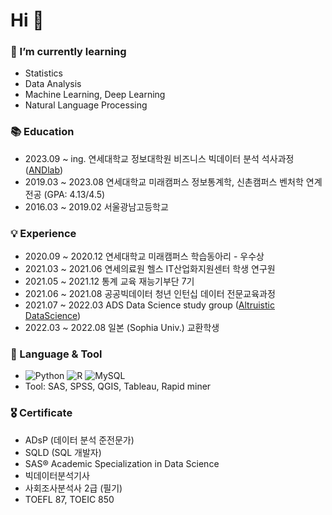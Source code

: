 # Hi 👋

### 🌱 I’m currently learning
- Statistics
- Data Analysis
- Machine Learning, Deep Learning
- Natural Language Processing

### 📚 Education
- 2023.09 ~ ing.  연세대학교 정보대학원 비즈니스 빅데이터 분석 석사과정 ([ANDlab](https://andlab.yonsei.ac.kr/))
- 2019.03 ~ 2023.08  연세대학교 미래캠퍼스 정보통계학, 신촌캠퍼스 벤처학 연계전공 (GPA: 4.13/4.5)
- 2016.03 ~ 2019.02  서울광남고등학교

### 💡 Experience
- 2020.09 ~ 2020.12 연세대학교 미래캠퍼스 학습동아리 - 우수상
- 2021.03 ~ 2021.06 연세의료원 헬스 IT산업화지원센터 학생 연구원
- 2021.05 ~ 2021.12 통계 교육 재능기부단 7기
- 2021.06 ~ 2021.08 공공빅데이터 청년 인턴십 데이터 전문교육과정
- 2021.07 ~ 2022.03 ADS Data Science study group ([Altruistic DataScience](https://instagram.com/datascience.kor?utm_medium=copy_link))
- 2022.03 ~ 2022.08 일본 (Sophia Univ.) 교환학생

### 📌 Language & Tool
- ![Python](https://img.shields.io/badge/python-3670A0?style=for-the-badge&logo=python&logoColor=ffdd54)
![R](https://img.shields.io/badge/r-%23276DC3.svg?style=for-the-badge&logo=r&logoColor=white)
![MySQL](https://img.shields.io/badge/mysql-%2300f.svg?style=for-the-badge&logo=mysql&logoColor=white)
- Tool: SAS, SPSS, QGIS, Tableau, Rapid miner

### 🎖️ Certificate
- ADsP (데이터 분석 준전문가)
- SQLD (SQL 개발자)
- SAS® Academic Specialization in Data Science
- 빅데이터분석기사
- 사회조사분석사 2급 (필기)
- TOEFL 87, TOEIC 850
